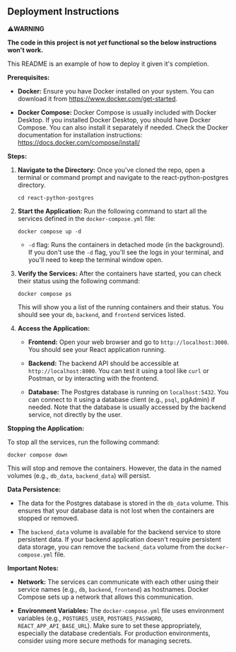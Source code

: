 ## Deployment Instructions

⚠️**WARNING** 

**The code in this project is not _yet_ functional so the below instructions won't work.**

This README is an example of how to deploy it given it's completion.

**Prerequisites:**

* **Docker:** Ensure you have Docker installed on your system. You can download it from <https://www.docker.com/get-started>.

* **Docker Compose:** Docker Compose is usually included with Docker Desktop. If you installed Docker Desktop, you should have Docker Compose. You can also install it separately if needed. Check the Docker documentation for installation instructions: <https://docs.docker.com/compose/install/>

**Steps:**

1.  **Navigate to the Directory:** Once you've cloned the repo, open a terminal or command prompt and navigate to the react-python-postgres directory.

    ```
    cd react-python-postgres
    ```

2.  **Start the Application:** Run the following command to start all the services defined in the `docker-compose.yml` file:

    ```
    docker compose up -d
    ```

    * `-d` flag: Runs the containers in detached mode (in the background). If you don't use the `-d` flag, you'll see the logs in your terminal, and you'll need to keep the terminal window open.

3.  **Verify the Services:** After the containers have started, you can check their status using the following command:

    ```
    docker compose ps
    ```

    This will show you a list of the running containers and their status. You should see your `db`, `backend`, and `frontend` services listed.

4.  **Access the Application:**

    * **Frontend:** Open your web browser and go to `http://localhost:3000`. You should see your React application running.

    * **Backend:** The backend API should be accessible at `http://localhost:8000`. You can test it using a tool like `curl` or Postman, or by interacting with the frontend.

    * **Database:** The Postgres database is running on `localhost:5432`. You can connect to it using a database client (e.g., `psql`, pgAdmin) if needed. Note that the database is usually accessed by the backend service, not directly by the user.

**Stopping the Application:**

To stop all the services, run the following command:

```
docker compose down
```

This will stop and remove the containers. However, the data in the named volumes (e.g., `db_data`, `backend_data`) will persist.

**Data Persistence:**

* The data for the Postgres database is stored in the `db_data` volume. This ensures that your database data is not lost when the containers are stopped or removed.

* The `backend_data` volume is available for the backend service to store persistent data. If your backend application doesn't require persistent data storage, you can remove the `backend_data` volume from the `docker-compose.yml` file.

**Important Notes:**

* **Network:** The services can communicate with each other using their service names (e.g., `db`, `backend`, `frontend`) as hostnames. Docker Compose sets up a network that allows this communication.

* **Environment Variables:** The `docker-compose.yml` file uses environment variables (e.g., `POSTGRES_USER`, `POSTGRES_PASSWORD`, `REACT_APP_API_BASE_URL`). Make sure to set these appropriately, especially the database credentials. For production environments, consider using more secure methods for managing secrets.